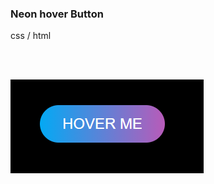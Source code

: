 ### Neon hover Button

 css / html

</br>
</br>

![Image alt](https://raw.githubusercontent.com/lKolabrodl/snippets/master/CSS/button/Neon%20hover%20btn/neonBtn.png)
